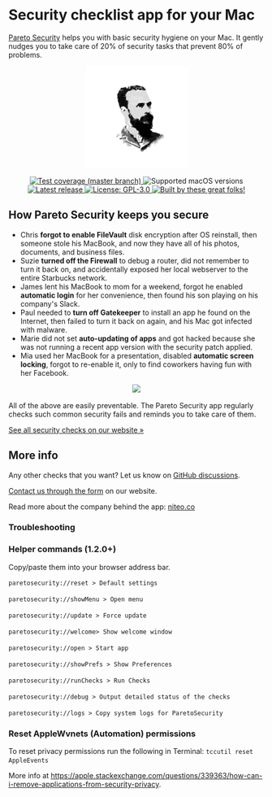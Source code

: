 # Security checklist app for your Mac

[Pareto Security](https://paretosecurity.com/) helps you with basic security hygiene on your Mac. It gently nudges you to take care of 20% of security tasks that prevent 80% of problems.

<p align="center">
  <img height="200" src="https://github.com/ParetoSecurity/pareto-mac/blob/main/assets/icon.png?raw=true" />
</p>

<p align="center">
  <a href="https://codecov.io/gh/ParetoSecurity/pareto-mac">
	<img alt="Test coverage (master branch)"
	     src="https://img.shields.io/codecov/c/github/ParetoSecurity/pareto-mac?label=tests%20coverage&token=0PQ1BR279J">
  </a>
  <img alt="Supported macOS versions"
         src="https://img.shields.io/badge/macOS%20versions-Big%20Sur%2C%20Monterey-blue">
  </a>
  <a href="https://github.com/ParetoSecurity/pareto-mac/releases">
    <img alt="Latest release"
         src="https://img.shields.io/github/v/release/ParetoSecurity/pareto-mac?include_prereleases&sort=semver&label=latest%20release">
  </a>
  <a href="https://github.com/ParetoSecurity/pareto-mac/blob/master/LICENSE">
    <img alt="License: GPL-3.0"
         src="https://img.shields.io/github/license/ParetoSecurity/pareto-mac?color=blue">
  </a>
  <a href="https://github.com/ParetoSecurity/pareto-mac/graphs/contributors">
    <img alt="Built by these great folks!"
         src="https://img.shields.io/github/contributors/ParetoSecurity/pareto-mac.svg">
  </a>
</p>


## How Pareto Security keeps you secure

- Chris **forgot to enable FileVault** disk encryption after OS reinstall, then someone stole his MacBook, and now they have all of his photos, documents, and business files.
- Suzie **turned off the Firewall** to debug a router, did not remember to turn it back on, and accidentally exposed her local webserver to the entire Starbucks network.
- James lent his MacBook to mom for a weekend, forgot he enabled **automatic login** for her convenience, then found his son playing on his company's Slack.
- Paul needed to **turn off Gatekeeper** to install an app he found on the Internet, then failed to turn it back on again, and his Mac got infected with malware.
- Marie did not set **auto-updating of apps** and got hacked because she was not running a recent app version with the security patch applied.
- Mia used her MacBook for a presentation, disabled **automatic screen locking**, forgot to re-enable it, only to find coworkers having fun with her Facebook.


<p align="center">
  <a href="https://www.youtube.com/watch?v=eOrn62dBVwY"><img height="300" src="https://github.com/ParetoSecurity/pareto-mac/blob/main/assets/screenshot.png?raw=true" /></a>
</p>

All of the above are easily preventable. The Pareto Security app regularly checks such common security fails and reminds you to take care of them.

[See all security checks on our website »](https://paretosecurity.com/security-checks)


## More info

Any other checks that you want? Let us know on [GitHub discussions](https://github.com/ParetoSecurity/pareto-mac/discussions/3).

[Contact us through the form](https://paretosecurity.com/contact) on our website.

Read more about the company behind the app: [niteo.co](https://niteo.co/)

### Troubleshooting

### Helper commands (1.2.0+)

Copy/paste them into your browser address bar.

```
paretosecurity://reset > Default settings

paretosecurity://showMenu > Open menu

paretosecurity://update > Force update

paretosecurity://welcome> Show welcome window

paretosecurity://open > Start app

paretosecurity://showPrefs > Show Preferences

paretosecurity://runChecks > Run Checks

paretosecurity://debug > Output detailed status of the checks

paretosecurity://logs > Copy system logs for ParetoSecurity
```

### Reset AppleWvnets (Automation) permissions

To reset privacy permissions run the following in Terminal: `tccutil reset AppleEvents`

More info at https://apple.stackexchange.com/questions/339363/how-can-i-remove-applications-from-security-privacy.

